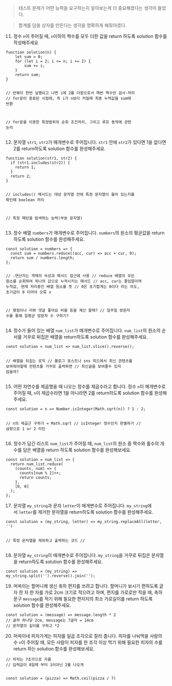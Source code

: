 <blockquote>
<p>테스트 문제가 어떤 능력을 요구하는지 알아보는게 더 중요해졌다는 생각이 들었다.</p>
</blockquote>
<blockquote>
<p>합계를 담을 상자를 만든다는 생각을 명확하게 해줘야겠다.</p>
</blockquote>
<ol start="11">
<li>정수 <code>n</code>이 주어질 때, <code>n</code>이하의 짝수를 모두 더한 값을 return 하도록 solution 함수를 작성해주세요</li>
</ol>
<pre><code class="language-jsx">function solution(n) {
    let sum = 0;
    for (let i = 2; i &lt;= n; i += 2) {
        sum += i;
    }
    return sum;
}

// 반복이 한번 실행되고 나면 i에 2를 더함으로서 매번 짝수만 검사-처리
// for문이 종료된 시점에, 즉 i가 n보다 커질때 최종 누적값을 sum에 반환

// for문을 이용한 특정범위의 순회 조건처리, 그리고 루프 동작에 관한 논리 </code></pre>
<ol start="12">
<li>문자열 <code>str1</code>, <code>str2</code>가 매개변수로 주어집니다. <code>str1</code> 안에 <code>str2</code>가 있다면 1을 없다면 2를 return하도록 solution 함수를 완성해주세요.</li>
</ol>
<pre><code class="language-jsx">function solution(str1, str2) {
  if (str1.includes(str2)) {
    return 1;
  }
  return 2;
}

// includes() 메서드는 대상 문자열 안에 특정 문자열이 들어 있는지를 확인해 boolean 처리

// 특정 패턴을 탐색하는 능력(부분 문자열)</code></pre>
<ol start="13">
<li>정수 배열 <code>numbers</code>가 매개변수로 주어집니다. <code>numbers</code>의 원소의 평균값을 return하도록 solution 함수를 완성해주세요.</li>
</ol>
<pre><code class="language-jsx">const solution = numbers =&gt; {
  const sum = numbers.reduce((acc, cur) =&gt; acc + cur, 0);
  return sum / numbers.length;
};

// .연산자는 객체의 속성과 메서드 접근에 사용
// reduce 배열의 모든 원소를 순회하여 하나의 값으로 누적시키는 메서드
// acc, cur는 줄임말이며 누적값, 현재 처리중인 배열 원소를 뜻
// 0은 초기합계는 0이다 라는 의도, 초기값이 0 이어야 오류 x

// 평점이나 리뷰 댓글 좋아요 비율 등을 계산 할때?
// 일주일 방문자 수를 통해 일평균 방문자 수 구하기?</code></pre>
<ol start="14">
<li>정수가 들어 있는 배열 <code>num_list</code>가 매개변수로 주어집니다. <code>num_list</code>의 원소의 순서를 거꾸로 뒤집은 배열을 return하도록 solution 함수를 완성해주세요.</li>
</ol>
<pre><code class="language-jsx">const solution = num_list =&gt; num_list.slice().reverse();

// 배열을 뒤집는 로직
// 블로그 포스트나 sns 피드에서 최신 콘텐츠를 보여줘야할때 컨텐츠를 거꾸로 출력하면
// 최신글을 보여줄수 있지 않을까?</code></pre>
<ol start="15">
<li>어떤 자연수를 제곱했을 때 나오는 정수를 제곱수라고 합니다. 정수 <code>n</code>이 매개변수로 주어질 때, <code>n</code>이 제곱수라면 1을 아니라면 2를 return하도록 solution 함수를 완성해주세요.</li>
</ol>
<pre><code class="language-jsx">const solution = n =&gt; Number.isInteger(Math.sqrt(n)) ? 1 : 2;

// n의 제곱근 구하기 = Math.sqrt
// isInteger 정수인지 판별하기
// 삼항으로 1 or 2 리턴</code></pre>
<ol start="16">
<li>정수가 담긴 리스트 <code>num_list</code>가 주어질 때, <code>num_list</code>의 원소 중 짝수와 홀수의 개수를 담은 배열을 return 하도록 solution 함수를 완성해보세요.</li>
</ol>
<pre><code class="language-jsx">const solution = num_list =&gt; {
  return num_list.reduce(
    (counts, num) =&gt; {
      counts[num % 2]++;  
      return counts;
    },
    [0, 0] 
  );
};</code></pre>
<ol start="17">
<li>문자열 <code>my_string</code>과 문자 <code>letter</code>이 매개변수로 주어집니다. <code>my_string</code>에서 <code>letter</code>를 제거한 문자열을 return하도록 solution 함수를 완성해주세요.</li>
</ol>
<pre><code class="language-jsx">const solution = (my_string, letter) =&gt; my_string.replaceAll(letter, '')

// 특정 문자열을 제외하고 출력하는 코드
// </code></pre>
<ol start="18">
<li>문자열 <code>my_string</code>이 매개변수로 주어집니다. <code>my_string</code>을 거꾸로 뒤집은 문자열을 return하도록 solution 함수를 완성해주세요.</li>
</ol>
<pre><code class="language-jsx">const solution = (my_string) =&gt; my_string.split('').reverse().join('');
</code></pre>
<ol start="19">
<li>머쓱이는 할머니께 생신 축하 편지를 쓰려고 합니다. 할머니가 보시기 편하도록 글자 한 자 한 자를 가로 2cm 크기로 적으려고 하며, 편지를 가로로만 적을 때, 축하 문구 <code>message</code>를 적기 위해 필요한 편지지의 최소 가로길이를 return 하도록 solution 함수를 완성해주세요.</li>
</ol>
<pre><code class="language-jsx">const solution = (message) =&gt; message.length * 2
// 글자 하나당 2cm, message는 7글자 = 14cm
// 문자열의 길이를 구하고 *2</code></pre>
<ol start="20">
<li>머쓱이네 피자가게는 피자를 일곱 조각으로 잘라 줍니다. 피자를 나눠먹을 사람의 수 <code>n</code>이 주어질 때, 모든 사람이 피자를 한 조각 이상 먹기 위해 필요한 피자의 수를 return 하는 solution 함수를 완성해보세요.</li>
</ol>
<pre><code class="language-jsx">// 피자는 7조각으로 자름
// 입력값이 8일때 부터 1이아닌 2를 나오게

const solution = (pizza) =&gt; Math.ceil(pizza / 7)</code></pre>